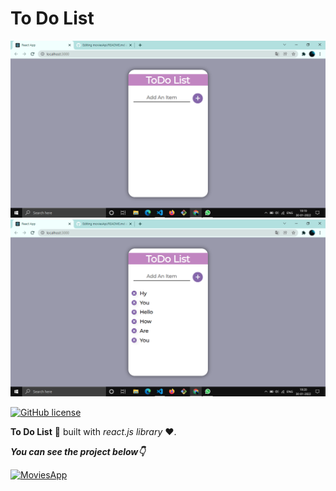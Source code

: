 # To Do List

![movies](src/images/oneImg.png)
![movies](src/images/twoImg.png)

[![GitHub license](https://img.shields.io/badge/License-MIT-blue.svg)](LICENSE)

**To Do List** 🤗 built with _react.js library_ ❤️.

**_You can see the project below👇_**

[![MoviesApp](https://img.shields.io/badge/CLICK-TO%20VIEW-brightgreen)](https://mukesh2309.github.io/moviesApi)
